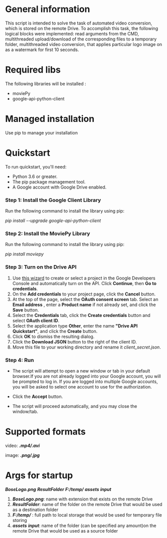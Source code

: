# **General information**
This script is  intended to solve the task of automated video conversion, which is stored on the remote Drive.
To accomplish this task, the following logical blocks were implemented: read arguments from the CMD, multithreaded upload/download of the corresponding files to a temporary folder, multithreaded video conversion, that applies particular logo image on as a watermark for first 10 seconds.
# **Required libs**
The following libraries will be installed :
  * moviePy
  * google-api-python-client
# **Managed installation**
Use pip  to manage your installation
# **Quickstart**
  To run quickstart, you'll need:
  * Python 3.6 or greater.
  * The pip package management tool.
  * A Google account with Google Drive enabled.

### **Step 1: Install the Google Client Library**
   Run the following command to install the library using pip:
     
   *pip install --upgrade google-api-python-client*
   
### **Step 2: Install the MoviePy Library**
   Run the following command to install the library using pip:
   
   *pip install moviepy*
 
### **Step 3: Turn on the Drive API**
  1. Use [this wizard](https://console.developers.google.com/start/api?id=sheets.googleapis.com) to create or select a project in the Google Developers Console and automatically turn on the API. Click **Continue**, then **Go to credentials**.
  2. On the **Add credentials** to your project page, click the **Cancel** button.
  3. At the top of the page, select the **OAuth consent screen** tab. Select an **Email address** , enter a **Product name** if not already set, and click the **Save** button.
  4. Select the **Credentials** tab, click the **Create credentials** button and select **OAuth client ID**.
  5. Select the application type **Other**, enter the name **"Drive API Quickstart"**, and click the **Create** button.
  6. Click **OK** to dismiss the resulting dialog.
  7. Click the **Download JSON** button to the right of the client ID.
  8. Move this file to your working directory and rename it *client_secret.json*.
  
  ### **Step 4: Run** 

   * The script will attempt to open a new window or tab in your default browser.If you are not already logged into your Google account, you will be prompted to log in. If you are logged into multiple Google accounts, you will be asked to select one account to use for the authorization.

   * Click the **Accept** button.
   * The script will proceed automatically, and you may close the window/tab.
  
      
# **Supported formats**
   
  video: ***.mp4/.avi***
  
  image: ***.png/.jpg***

# **Args for startup**
***BoseLogo.png*** ***ResultFolder*** ***F:/temp/*** ***assets*** ***input***
 1. ***BoseLogo.png***: name with extension that exists on the remote Drive
 2. ***ResultFolder***: name of the folder on the remote Drive that would be used as a destination folder
 3.  ***F:/temp/***  : full path to local storage that would be used for temporary file storing
 4. ***assets*** ***input***: name of the folder (can be specified any amount)on the remote Drive that would be used as a source folder
